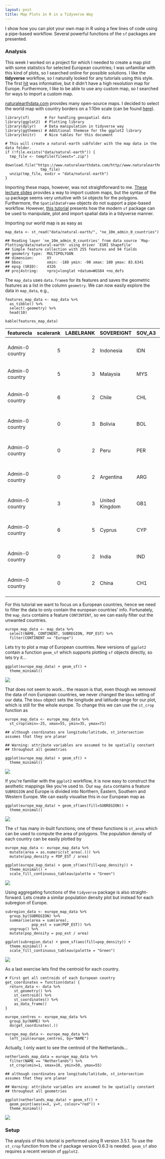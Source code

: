 ```yaml
---
layout: post
title: Map Plots in R in a Tidyverse Way
---
```


I show how you can plot your own map in R using a few lines of code using a pipe-based workflow. Several powerful functions of the `sf` packages are presented.

### Analysis

This week I worked on a project for which I needed to create a map plot
with some statistics for selected European countries; I was unfamiliar
with this kind of plots, so I searched online for possible solutions. I
like the **tidyverse** workflow, so I naturally looked for any tutorials
using this style. The first
[hit](http://eriqande.github.io/rep-res-web/lectures/making-maps-with-R.html)
was informative, but it didn't have a high resolution map for Europe.
Furthermore, I like to be able to use any custom map, so I searched for
ways to import a custom map.

[naturalearthdata.com](https://www.naturalearthdata.com) provides many
open-source maps. I decided to select the world map with country borders
on a 1:10m scale (can be found
[here](https://www.naturalearthdata.com/http//www.naturalearthdata.com/download/10m/cultural/ne_10m_admin_0_countries.zip)).

    library(sf)       # For handling geospatial data
    library(ggplot2)  # Plotting library
    library(dplyr)    # Data manipulation in tidyverse way
    library(ggthemes) # Additional themese for the ggplot2 library
    library(knitr)    # Nice tables for this document

    # This will create a natural-earth subfolder with the map data in the data folder.
    if (!file.exists("data/natural-earth")) {
      tmp_file <- tempfile(fileext=".zip")
      download.file("https://www.naturalearthdata.com/http//www.naturalearthdata.com/download/10m/cultural/ne_10m_admin_0_countries.zip", 
                    tmp_file)
      unzip(tmp_file, exdir = "data/natural-earth")
    }

Importing these maps, however, was not straightforward to me. [These
lecture
slides](https://cran.r-project.org/doc/contrib/intro-spatial-rl.pdf)
provides a way to import custom maps, but the syntax of the `sp` package
seems very untuitive with `S4` objects for the polygons. Furthermore,
the `SpatialDataFrame` objects do not support a pipe-based workflow.
However, [this tutorial](https://edzer.github.io/UseR2017/) presents how
the modern `sf` package can be used to manipulate, plot and import
spatial data in a tidyverse manner.

Importing our world map is as easy as

    map_data <- st_read("data/natural-earth/", "ne_10m_admin_0_countries")

    ## Reading layer `ne_10m_admin_0_countries' from data source `Map-Plotting/data/natural-earth' using driver `ESRI Shapefile'
    ## Simple feature collection with 255 features and 94 fields
    ## geometry type:  MULTIPOLYGON
    ## dimension:      XY
    ## bbox:           xmin: -180 ymin: -90 xmax: 180 ymax: 83.6341
    ## epsg (SRID):    4326
    ## proj4string:    +proj=longlat +datum=WGS84 +no_defs

The `map_data` uses `data.frame`s for its features and saves the
geometric features as a list in the column `geometry`. We can now easily
explore the data in `map_data`, e.g.,

    features_map_data <- map_data %>%
      as_tibble() %>%
      select(-geometry) %>%
      head(10)

    kable(features_map_data)

<table>
<thead>
<tr class="header">
<th align="left">featurecla</th>
<th align="right">scalerank</th>
<th align="right">LABELRANK</th>
<th align="left">SOVEREIGNT</th>
<th align="left">SOV_A3</th>
<th align="right">ADM0_DIF</th>
<th align="right">LEVEL</th>
<th align="left">TYPE</th>
<th align="left">ADMIN</th>
<th align="left">ADM0_A3</th>
<th align="right">GEOU_DIF</th>
<th align="left">GEOUNIT</th>
<th align="left">GU_A3</th>
<th align="right">SU_DIF</th>
<th align="left">SUBUNIT</th>
<th align="left">SU_A3</th>
<th align="right">BRK_DIFF</th>
<th align="left">NAME</th>
<th align="left">NAME_LONG</th>
<th align="left">BRK_A3</th>
<th align="left">BRK_NAME</th>
<th align="left">BRK_GROUP</th>
<th align="left">ABBREV</th>
<th align="left">POSTAL</th>
<th align="left">FORMAL_EN</th>
<th align="left">FORMAL_FR</th>
<th align="left">NAME_CIAWF</th>
<th align="left">NOTE_ADM0</th>
<th align="left">NOTE_BRK</th>
<th align="left">NAME_SORT</th>
<th align="left">NAME_ALT</th>
<th align="right">MAPCOLOR7</th>
<th align="right">MAPCOLOR8</th>
<th align="right">MAPCOLOR9</th>
<th align="right">MAPCOLOR13</th>
<th align="right">POP_EST</th>
<th align="right">POP_RANK</th>
<th align="right">GDP_MD_EST</th>
<th align="right">POP_YEAR</th>
<th align="right">LASTCENSUS</th>
<th align="right">GDP_YEAR</th>
<th align="left">ECONOMY</th>
<th align="left">INCOME_GRP</th>
<th align="right">WIKIPEDIA</th>
<th align="left">FIPS_10_</th>
<th align="left">ISO_A2</th>
<th align="left">ISO_A3</th>
<th align="left">ISO_A3_EH</th>
<th align="left">ISO_N3</th>
<th align="left">UN_A3</th>
<th align="left">WB_A2</th>
<th align="left">WB_A3</th>
<th align="right">WOE_ID</th>
<th align="right">WOE_ID_EH</th>
<th align="left">WOE_NOTE</th>
<th align="left">ADM0_A3_IS</th>
<th align="left">ADM0_A3_US</th>
<th align="right">ADM0_A3_UN</th>
<th align="right">ADM0_A3_WB</th>
<th align="left">CONTINENT</th>
<th align="left">REGION_UN</th>
<th align="left">SUBREGION</th>
<th align="left">REGION_WB</th>
<th align="right">NAME_LEN</th>
<th align="right">LONG_LEN</th>
<th align="right">ABBREV_LEN</th>
<th align="right">TINY</th>
<th align="right">HOMEPART</th>
<th align="right">MIN_ZOOM</th>
<th align="right">MIN_LABEL</th>
<th align="right">MAX_LABEL</th>
<th align="right">NE_ID</th>
<th align="left">WIKIDATAID</th>
<th align="left">NAME_AR</th>
<th align="left">NAME_BN</th>
<th align="left">NAME_DE</th>
<th align="left">NAME_EN</th>
<th align="left">NAME_ES</th>
<th align="left">NAME_FR</th>
<th align="left">NAME_EL</th>
<th align="left">NAME_HI</th>
<th align="left">NAME_HU</th>
<th align="left">NAME_ID</th>
<th align="left">NAME_IT</th>
<th align="left">NAME_JA</th>
<th align="left">NAME_KO</th>
<th align="left">NAME_NL</th>
<th align="left">NAME_PL</th>
<th align="left">NAME_PT</th>
<th align="left">NAME_RU</th>
<th align="left">NAME_SV</th>
<th align="left">NAME_TR</th>
<th align="left">NAME_VI</th>
<th align="left">NAME_ZH</th>
</tr>
</thead>
<tbody>
<tr class="odd">
<td align="left">Admin-0 country</td>
<td align="right">5</td>
<td align="right">2</td>
<td align="left">Indonesia</td>
<td align="left">IDN</td>
<td align="right">0</td>
<td align="right">2</td>
<td align="left">Sovereign country</td>
<td align="left">Indonesia</td>
<td align="left">IDN</td>
<td align="right">0</td>
<td align="left">Indonesia</td>
<td align="left">IDN</td>
<td align="right">0</td>
<td align="left">Indonesia</td>
<td align="left">IDN</td>
<td align="right">0</td>
<td align="left">Indonesia</td>
<td align="left">Indonesia</td>
<td align="left">IDN</td>
<td align="left">Indonesia</td>
<td align="left">NA</td>
<td align="left">Indo.</td>
<td align="left">INDO</td>
<td align="left">Republic of Indonesia</td>
<td align="left">NA</td>
<td align="left">Indonesia</td>
<td align="left">NA</td>
<td align="left">NA</td>
<td align="left">Indonesia</td>
<td align="left">NA</td>
<td align="right">6</td>
<td align="right">6</td>
<td align="right">6</td>
<td align="right">11</td>
<td align="right">260580739</td>
<td align="right">17</td>
<td align="right">3028000</td>
<td align="right">2017</td>
<td align="right">2010</td>
<td align="right">2016</td>
<td align="left">4. Emerging region: MIKT</td>
<td align="left">4. Lower middle income</td>
<td align="right">-99</td>
<td align="left">ID</td>
<td align="left">ID</td>
<td align="left">IDN</td>
<td align="left">IDN</td>
<td align="left">360</td>
<td align="left">360</td>
<td align="left">ID</td>
<td align="left">IDN</td>
<td align="right">23424846</td>
<td align="right">23424846</td>
<td align="left">Exact WOE match as country</td>
<td align="left">IDN</td>
<td align="left">IDN</td>
<td align="right">-99</td>
<td align="right">-99</td>
<td align="left">Asia</td>
<td align="left">Asia</td>
<td align="left">South-Eastern Asia</td>
<td align="left">East Asia &amp; Pacific</td>
<td align="right">9</td>
<td align="right">9</td>
<td align="right">5</td>
<td align="right">-99</td>
<td align="right">1</td>
<td align="right">0</td>
<td align="right">1.7</td>
<td align="right">6.7</td>
<td align="right">1159320845</td>
<td align="left">Q252</td>
<td align="left">إندونيسيا</td>
<td align="left">ইন্দোনেশিয়া</td>
<td align="left">Indonesien</td>
<td align="left">Indonesia</td>
<td align="left">Indonesia</td>
<td align="left">Indonésie</td>
<td align="left">Ινδονησία</td>
<td align="left">इंडोनेशिया</td>
<td align="left">Indonézi</td>
<td align="left">a Indonesia</td>
<td align="left">Indonesia</td>
<td align="left">インドネシア</td>
<td align="left">인도네시아</td>
<td align="left">Indonesië</td>
<td align="left">Indonezja</td>
<td align="left">Indonési</td>
<td align="left">a Индонезия</td>
<td align="left">Indonesie</td>
<td align="left">n Endonezya</td>
<td align="left">Indonesia</td>
<td align="left">印度尼西亚</td>
</tr>
<tr class="even">
<td align="left">Admin-0 country</td>
<td align="right">5</td>
<td align="right">3</td>
<td align="left">Malaysia</td>
<td align="left">MYS</td>
<td align="right">0</td>
<td align="right">2</td>
<td align="left">Sovereign country</td>
<td align="left">Malaysia</td>
<td align="left">MYS</td>
<td align="right">0</td>
<td align="left">Malaysia</td>
<td align="left">MYS</td>
<td align="right">0</td>
<td align="left">Malaysia</td>
<td align="left">MYS</td>
<td align="right">0</td>
<td align="left">Malaysia</td>
<td align="left">Malaysia</td>
<td align="left">MYS</td>
<td align="left">Malaysia</td>
<td align="left">NA</td>
<td align="left">Malay.</td>
<td align="left">MY</td>
<td align="left">Malaysia</td>
<td align="left">NA</td>
<td align="left">Malaysia</td>
<td align="left">NA</td>
<td align="left">NA</td>
<td align="left">Malaysia</td>
<td align="left">NA</td>
<td align="right">2</td>
<td align="right">4</td>
<td align="right">3</td>
<td align="right">6</td>
<td align="right">31381992</td>
<td align="right">15</td>
<td align="right">863000</td>
<td align="right">2017</td>
<td align="right">2010</td>
<td align="right">2016</td>
<td align="left">6. Developing region</td>
<td align="left">3. Upper middle income</td>
<td align="right">-99</td>
<td align="left">MY</td>
<td align="left">MY</td>
<td align="left">MYS</td>
<td align="left">MYS</td>
<td align="left">458</td>
<td align="left">458</td>
<td align="left">MY</td>
<td align="left">MYS</td>
<td align="right">23424901</td>
<td align="right">23424901</td>
<td align="left">Exact WOE match as country</td>
<td align="left">MYS</td>
<td align="left">MYS</td>
<td align="right">-99</td>
<td align="right">-99</td>
<td align="left">Asia</td>
<td align="left">Asia</td>
<td align="left">South-Eastern Asia</td>
<td align="left">East Asia &amp; Pacific</td>
<td align="right">8</td>
<td align="right">8</td>
<td align="right">6</td>
<td align="right">-99</td>
<td align="right">1</td>
<td align="right">0</td>
<td align="right">3.0</td>
<td align="right">8.0</td>
<td align="right">1159321083</td>
<td align="left">Q833</td>
<td align="left">ماليزيا</td>
<td align="left">মালয়েশিয়া</td>
<td align="left">Malaysia</td>
<td align="left">Malaysia</td>
<td align="left">Malasia</td>
<td align="left">Malaisie</td>
<td align="left">Μαλαισία</td>
<td align="left">मलेशिया</td>
<td align="left">Malajzia</td>
<td align="left">Malaysia</td>
<td align="left">Malesia</td>
<td align="left">マレーシア</td>
<td align="left">말레이시아</td>
<td align="left">Maleisië</td>
<td align="left">Malezja</td>
<td align="left">Malásia</td>
<td align="left">Малайзия</td>
<td align="left">Malaysia</td>
<td align="left">Malezya</td>
<td align="left">Malaysia</td>
<td align="left">马来西亚</td>
</tr>
<tr class="odd">
<td align="left">Admin-0 country</td>
<td align="right">6</td>
<td align="right">2</td>
<td align="left">Chile</td>
<td align="left">CHL</td>
<td align="right">0</td>
<td align="right">2</td>
<td align="left">Sovereign country</td>
<td align="left">Chile</td>
<td align="left">CHL</td>
<td align="right">0</td>
<td align="left">Chile</td>
<td align="left">CHL</td>
<td align="right">0</td>
<td align="left">Chile</td>
<td align="left">CHL</td>
<td align="right">0</td>
<td align="left">Chile</td>
<td align="left">Chile</td>
<td align="left">CHL</td>
<td align="left">Chile</td>
<td align="left">NA</td>
<td align="left">Chile</td>
<td align="left">CL</td>
<td align="left">Republic of Chile</td>
<td align="left">NA</td>
<td align="left">Chile</td>
<td align="left">NA</td>
<td align="left">NA</td>
<td align="left">Chile</td>
<td align="left">NA</td>
<td align="right">5</td>
<td align="right">1</td>
<td align="right">5</td>
<td align="right">9</td>
<td align="right">17789267</td>
<td align="right">14</td>
<td align="right">436100</td>
<td align="right">2017</td>
<td align="right">2002</td>
<td align="right">2016</td>
<td align="left">5. Emerging region: G20</td>
<td align="left">3. Upper middle income</td>
<td align="right">-99</td>
<td align="left">CI</td>
<td align="left">CL</td>
<td align="left">CHL</td>
<td align="left">CHL</td>
<td align="left">152</td>
<td align="left">152</td>
<td align="left">CL</td>
<td align="left">CHL</td>
<td align="right">23424782</td>
<td align="right">23424782</td>
<td align="left">Exact WOE match as country</td>
<td align="left">CHL</td>
<td align="left">CHL</td>
<td align="right">-99</td>
<td align="right">-99</td>
<td align="left">South America</td>
<td align="left">Americas</td>
<td align="left">South America</td>
<td align="left">Latin America &amp; Caribbean</td>
<td align="right">5</td>
<td align="right">5</td>
<td align="right">5</td>
<td align="right">-99</td>
<td align="right">1</td>
<td align="right">0</td>
<td align="right">1.7</td>
<td align="right">6.7</td>
<td align="right">1159320493</td>
<td align="left">Q298</td>
<td align="left">تشيلي</td>
<td align="left">চিলি</td>
<td align="left">Chile</td>
<td align="left">Chile</td>
<td align="left">Chile</td>
<td align="left">Chili</td>
<td align="left">Χιλή</td>
<td align="left">चिली</td>
<td align="left">Chile</td>
<td align="left">Chili</td>
<td align="left">Cile</td>
<td align="left">チリ</td>
<td align="left">칠레</td>
<td align="left">Chili</td>
<td align="left">Chile</td>
<td align="left">Chile</td>
<td align="left">Чили</td>
<td align="left">Chile</td>
<td align="left">Şili</td>
<td align="left">Chile</td>
<td align="left">智利</td>
</tr>
<tr class="even">
<td align="left">Admin-0 country</td>
<td align="right">0</td>
<td align="right">3</td>
<td align="left">Bolivia</td>
<td align="left">BOL</td>
<td align="right">0</td>
<td align="right">2</td>
<td align="left">Sovereign country</td>
<td align="left">Bolivia</td>
<td align="left">BOL</td>
<td align="right">0</td>
<td align="left">Bolivia</td>
<td align="left">BOL</td>
<td align="right">0</td>
<td align="left">Bolivia</td>
<td align="left">BOL</td>
<td align="right">0</td>
<td align="left">Bolivia</td>
<td align="left">Bolivia</td>
<td align="left">BOL</td>
<td align="left">Bolivia</td>
<td align="left">NA</td>
<td align="left">Bolivia</td>
<td align="left">BO</td>
<td align="left">Plurinational State of Bolivia</td>
<td align="left">NA</td>
<td align="left">Bolivia</td>
<td align="left">NA</td>
<td align="left">NA</td>
<td align="left">Bolivia</td>
<td align="left">NA</td>
<td align="right">1</td>
<td align="right">5</td>
<td align="right">2</td>
<td align="right">3</td>
<td align="right">11138234</td>
<td align="right">14</td>
<td align="right">78350</td>
<td align="right">2017</td>
<td align="right">2001</td>
<td align="right">2016</td>
<td align="left">5. Emerging region: G20</td>
<td align="left">4. Lower middle income</td>
<td align="right">-99</td>
<td align="left">BL</td>
<td align="left">BO</td>
<td align="left">BOL</td>
<td align="left">BOL</td>
<td align="left">068</td>
<td align="left">068</td>
<td align="left">BO</td>
<td align="left">BOL</td>
<td align="right">23424762</td>
<td align="right">23424762</td>
<td align="left">Exact WOE match as country</td>
<td align="left">BOL</td>
<td align="left">BOL</td>
<td align="right">-99</td>
<td align="right">-99</td>
<td align="left">South America</td>
<td align="left">Americas</td>
<td align="left">South America</td>
<td align="left">Latin America &amp; Caribbean</td>
<td align="right">7</td>
<td align="right">7</td>
<td align="right">7</td>
<td align="right">-99</td>
<td align="right">1</td>
<td align="right">0</td>
<td align="right">3.0</td>
<td align="right">7.5</td>
<td align="right">1159320439</td>
<td align="left">Q750</td>
<td align="left">بوليفيا</td>
<td align="left">বলিভিয়া</td>
<td align="left">Bolivien</td>
<td align="left">Bolivia</td>
<td align="left">Bolivia</td>
<td align="left">Bolivie</td>
<td align="left">Βολιβία</td>
<td align="left">बोलिविया</td>
<td align="left">Bolívia</td>
<td align="left">Bolivia</td>
<td align="left">Bolivia</td>
<td align="left">ボリビア</td>
<td align="left">볼리비아</td>
<td align="left">Bolivia</td>
<td align="left">Boliwia</td>
<td align="left">Bolívia</td>
<td align="left">Боливия</td>
<td align="left">Bolivia</td>
<td align="left">Bolivya</td>
<td align="left">Bolivia</td>
<td align="left">玻利維亞</td>
</tr>
<tr class="odd">
<td align="left">Admin-0 country</td>
<td align="right">0</td>
<td align="right">2</td>
<td align="left">Peru</td>
<td align="left">PER</td>
<td align="right">0</td>
<td align="right">2</td>
<td align="left">Sovereign country</td>
<td align="left">Peru</td>
<td align="left">PER</td>
<td align="right">0</td>
<td align="left">Peru</td>
<td align="left">PER</td>
<td align="right">0</td>
<td align="left">Peru</td>
<td align="left">PER</td>
<td align="right">0</td>
<td align="left">Peru</td>
<td align="left">Peru</td>
<td align="left">PER</td>
<td align="left">Peru</td>
<td align="left">NA</td>
<td align="left">Peru</td>
<td align="left">PE</td>
<td align="left">Republic of Peru</td>
<td align="left">NA</td>
<td align="left">Peru</td>
<td align="left">NA</td>
<td align="left">NA</td>
<td align="left">Peru</td>
<td align="left">NA</td>
<td align="right">4</td>
<td align="right">4</td>
<td align="right">4</td>
<td align="right">11</td>
<td align="right">31036656</td>
<td align="right">15</td>
<td align="right">410400</td>
<td align="right">2017</td>
<td align="right">2007</td>
<td align="right">2016</td>
<td align="left">5. Emerging region: G20</td>
<td align="left">3. Upper middle income</td>
<td align="right">-99</td>
<td align="left">PE</td>
<td align="left">PE</td>
<td align="left">PER</td>
<td align="left">PER</td>
<td align="left">604</td>
<td align="left">604</td>
<td align="left">PE</td>
<td align="left">PER</td>
<td align="right">23424919</td>
<td align="right">23424919</td>
<td align="left">Exact WOE match as country</td>
<td align="left">PER</td>
<td align="left">PER</td>
<td align="right">-99</td>
<td align="right">-99</td>
<td align="left">South America</td>
<td align="left">Americas</td>
<td align="left">South America</td>
<td align="left">Latin America &amp; Caribbean</td>
<td align="right">4</td>
<td align="right">4</td>
<td align="right">4</td>
<td align="right">-99</td>
<td align="right">1</td>
<td align="right">0</td>
<td align="right">2.0</td>
<td align="right">7.0</td>
<td align="right">1159321163</td>
<td align="left">Q419</td>
<td align="left">بيرو</td>
<td align="left">পেরু</td>
<td align="left">Peru</td>
<td align="left">Peru</td>
<td align="left">Perú</td>
<td align="left">Pérou</td>
<td align="left">Περού</td>
<td align="left">पेरू</td>
<td align="left">Peru</td>
<td align="left">Peru</td>
<td align="left">Perù</td>
<td align="left">ペルー</td>
<td align="left">페루</td>
<td align="left">Peru</td>
<td align="left">Peru</td>
<td align="left">Peru</td>
<td align="left">Перу</td>
<td align="left">Peru</td>
<td align="left">Peru</td>
<td align="left">Peru</td>
<td align="left">秘鲁</td>
</tr>
<tr class="even">
<td align="left">Admin-0 country</td>
<td align="right">0</td>
<td align="right">2</td>
<td align="left">Argentina</td>
<td align="left">ARG</td>
<td align="right">0</td>
<td align="right">2</td>
<td align="left">Sovereign country</td>
<td align="left">Argentina</td>
<td align="left">ARG</td>
<td align="right">0</td>
<td align="left">Argentina</td>
<td align="left">ARG</td>
<td align="right">0</td>
<td align="left">Argentina</td>
<td align="left">ARG</td>
<td align="right">0</td>
<td align="left">Argentina</td>
<td align="left">Argentina</td>
<td align="left">ARG</td>
<td align="left">Argentina</td>
<td align="left">NA</td>
<td align="left">Arg.</td>
<td align="left">AR</td>
<td align="left">Argentine Republic</td>
<td align="left">NA</td>
<td align="left">Argentina</td>
<td align="left">NA</td>
<td align="left">NA</td>
<td align="left">Argentina</td>
<td align="left">NA</td>
<td align="right">3</td>
<td align="right">1</td>
<td align="right">3</td>
<td align="right">13</td>
<td align="right">44293293</td>
<td align="right">15</td>
<td align="right">879400</td>
<td align="right">2017</td>
<td align="right">2010</td>
<td align="right">2016</td>
<td align="left">5. Emerging region: G20</td>
<td align="left">3. Upper middle income</td>
<td align="right">-99</td>
<td align="left">AR</td>
<td align="left">AR</td>
<td align="left">ARG</td>
<td align="left">ARG</td>
<td align="left">032</td>
<td align="left">032</td>
<td align="left">AR</td>
<td align="left">ARG</td>
<td align="right">23424747</td>
<td align="right">23424747</td>
<td align="left">Exact WOE match as country</td>
<td align="left">ARG</td>
<td align="left">ARG</td>
<td align="right">-99</td>
<td align="right">-99</td>
<td align="left">South America</td>
<td align="left">Americas</td>
<td align="left">South America</td>
<td align="left">Latin America &amp; Caribbean</td>
<td align="right">9</td>
<td align="right">9</td>
<td align="right">4</td>
<td align="right">-99</td>
<td align="right">1</td>
<td align="right">0</td>
<td align="right">2.0</td>
<td align="right">7.0</td>
<td align="right">1159320331</td>
<td align="left">Q414</td>
<td align="left">الأرجنتين</td>
<td align="left">আর্জেন্টিনা</td>
<td align="left">Argentinien</td>
<td align="left">Argentina</td>
<td align="left">Argentina</td>
<td align="left">Argentine</td>
<td align="left">Αργεντινή</td>
<td align="left">अर्जेण्टीना</td>
<td align="left">Argentí</td>
<td align="left">na Argentina</td>
<td align="left">Argentina</td>
<td align="left">アルゼンチン</td>
<td align="left">아르헨티나</td>
<td align="left">Argentinië</td>
<td align="left">Argentyna</td>
<td align="left">Argenti</td>
<td align="left">na Аргентина</td>
<td align="left">Argentin</td>
<td align="left">a Arjantin</td>
<td align="left">Argentina</td>
<td align="left">阿根廷</td>
</tr>
<tr class="odd">
<td align="left">Admin-0 country</td>
<td align="right">3</td>
<td align="right">3</td>
<td align="left">United Kingdom</td>
<td align="left">GB1</td>
<td align="right">1</td>
<td align="right">2</td>
<td align="left">Dependency</td>
<td align="left">Dhekelia Sovereign Base Area</td>
<td align="left">ESB</td>
<td align="right">0</td>
<td align="left">Dhekelia Sovereign Base Area</td>
<td align="left">ESB</td>
<td align="right">0</td>
<td align="left">Dhekelia Sovereign Base Area</td>
<td align="left">ESB</td>
<td align="right">0</td>
<td align="left">Dhekelia</td>
<td align="left">Dhekelia</td>
<td align="left">ESB</td>
<td align="left">Dhekelia</td>
<td align="left">NA</td>
<td align="left">Dhek.</td>
<td align="left">DH</td>
<td align="left">NA</td>
<td align="left">NA</td>
<td align="left">NA</td>
<td align="left">U.K. Base</td>
<td align="left">NA</td>
<td align="left">Dhekelia Sovereign Base Area</td>
<td align="left">NA</td>
<td align="right">6</td>
<td align="right">6</td>
<td align="right">6</td>
<td align="right">3</td>
<td align="right">7850</td>
<td align="right">5</td>
<td align="right">314</td>
<td align="right">2013</td>
<td align="right">-99</td>
<td align="right">2013</td>
<td align="left">2. Developed region: nonG7</td>
<td align="left">2. High income: nonOECD</td>
<td align="right">-99</td>
<td align="left">-99</td>
<td align="left">-99</td>
<td align="left">-99</td>
<td align="left">-99</td>
<td align="left">-99</td>
<td align="left">-099</td>
<td align="left">-99</td>
<td align="left">-99</td>
<td align="right">-99</td>
<td align="right">-99</td>
<td align="left">No WOE equivalent.</td>
<td align="left">GBR</td>
<td align="left">ESB</td>
<td align="right">-99</td>
<td align="right">-99</td>
<td align="left">Asia</td>
<td align="left">Asia</td>
<td align="left">Western Asia</td>
<td align="left">Europe &amp; Central Asia</td>
<td align="right">8</td>
<td align="right">8</td>
<td align="right">5</td>
<td align="right">3</td>
<td align="right">-99</td>
<td align="right">0</td>
<td align="right">6.5</td>
<td align="right">11.0</td>
<td align="right">1159320709</td>
<td align="left">Q9206745</td>
<td align="left">ديكيليا كانتونمنت</td>
<td align="left">দেখেলিয়া ক্যান্টনমেন্</td>
<td align="left">ট Dekelia</td>
<td align="left">Dhekelia Cantonment</td>
<td align="left">Dekelia</td>
<td align="left">Dhekelia</td>
<td align="left">Ντεκέλια Κάντονμεντ</td>
<td align="left">ढेकेलिया छावनी</td>
<td align="left">Dekéli</td>
<td align="left">a Dhekelia Cantonment</td>
<td align="left">Base di Dheke</td>
<td align="left">lia デケリア</td>
<td align="left">데켈리아 지</td>
<td align="left">역 Dhekelia Cantonme</td>
<td align="left">nt Dhekelia</td>
<td align="left">Dekeli</td>
<td align="left">a Декелия</td>
<td align="left">Dhekeli</td>
<td align="left">a Dhekelia Kantonu</td>
<td align="left">Căn cứ quân sự Dhekelia</td>
<td align="left">NA</td>
</tr>
<tr class="even">
<td align="left">Admin-0 country</td>
<td align="right">6</td>
<td align="right">5</td>
<td align="left">Cyprus</td>
<td align="left">CYP</td>
<td align="right">0</td>
<td align="right">2</td>
<td align="left">Sovereign country</td>
<td align="left">Cyprus</td>
<td align="left">CYP</td>
<td align="right">0</td>
<td align="left">Cyprus</td>
<td align="left">CYP</td>
<td align="right">0</td>
<td align="left">Cyprus</td>
<td align="left">CYP</td>
<td align="right">0</td>
<td align="left">Cyprus</td>
<td align="left">Cyprus</td>
<td align="left">CYP</td>
<td align="left">Cyprus</td>
<td align="left">NA</td>
<td align="left">Cyp.</td>
<td align="left">CY</td>
<td align="left">Republic of Cyprus</td>
<td align="left">NA</td>
<td align="left">Cyprus</td>
<td align="left">NA</td>
<td align="left">NA</td>
<td align="left">Cyprus</td>
<td align="left">NA</td>
<td align="right">1</td>
<td align="right">2</td>
<td align="right">3</td>
<td align="right">7</td>
<td align="right">1221549</td>
<td align="right">12</td>
<td align="right">29260</td>
<td align="right">2017</td>
<td align="right">2001</td>
<td align="right">2016</td>
<td align="left">6. Developing region</td>
<td align="left">2. High income: nonOECD</td>
<td align="right">-99</td>
<td align="left">CY</td>
<td align="left">CY</td>
<td align="left">CYP</td>
<td align="left">CYP</td>
<td align="left">196</td>
<td align="left">196</td>
<td align="left">CY</td>
<td align="left">CYP</td>
<td align="right">-90</td>
<td align="right">23424994</td>
<td align="left">WOE lists as subunit of united Cyprus</td>
<td align="left">CYP</td>
<td align="left">CYP</td>
<td align="right">-99</td>
<td align="right">-99</td>
<td align="left">Asia</td>
<td align="left">Asia</td>
<td align="left">Western Asia</td>
<td align="left">Europe &amp; Central Asia</td>
<td align="right">6</td>
<td align="right">6</td>
<td align="right">4</td>
<td align="right">-99</td>
<td align="right">1</td>
<td align="right">0</td>
<td align="right">4.5</td>
<td align="right">9.5</td>
<td align="right">1159320533</td>
<td align="left">Q229</td>
<td align="left">قبرص</td>
<td align="left">সাইপ্রাস</td>
<td align="left">Republik Zypern</td>
<td align="left">Cyprus</td>
<td align="left">Chipre</td>
<td align="left">Chypre</td>
<td align="left">Κύπρος</td>
<td align="left">साइप्रस</td>
<td align="left">Ciprus</td>
<td align="left">Siprus</td>
<td align="left">Cipro</td>
<td align="left">キプロス</td>
<td align="left">키프로스</td>
<td align="left">Cyprus</td>
<td align="left">Cypr</td>
<td align="left">Chipre</td>
<td align="left">Кипр</td>
<td align="left">Cypern</td>
<td align="left">Kıbrıs Cumhuriyeti</td>
<td align="left">Cộng hòa Síp</td>
<td align="left">賽普勒斯</td>
</tr>
<tr class="odd">
<td align="left">Admin-0 country</td>
<td align="right">0</td>
<td align="right">2</td>
<td align="left">India</td>
<td align="left">IND</td>
<td align="right">0</td>
<td align="right">2</td>
<td align="left">Sovereign country</td>
<td align="left">India</td>
<td align="left">IND</td>
<td align="right">0</td>
<td align="left">India</td>
<td align="left">IND</td>
<td align="right">0</td>
<td align="left">India</td>
<td align="left">IND</td>
<td align="right">0</td>
<td align="left">India</td>
<td align="left">India</td>
<td align="left">IND</td>
<td align="left">India</td>
<td align="left">NA</td>
<td align="left">India</td>
<td align="left">IND</td>
<td align="left">Republic of India</td>
<td align="left">NA</td>
<td align="left">India</td>
<td align="left">NA</td>
<td align="left">NA</td>
<td align="left">India</td>
<td align="left">NA</td>
<td align="right">1</td>
<td align="right">3</td>
<td align="right">2</td>
<td align="right">2</td>
<td align="right">1281935911</td>
<td align="right">18</td>
<td align="right">8721000</td>
<td align="right">2017</td>
<td align="right">2011</td>
<td align="right">2016</td>
<td align="left">3. Emerging region: BRIC</td>
<td align="left">4. Lower middle income</td>
<td align="right">-99</td>
<td align="left">IN</td>
<td align="left">IN</td>
<td align="left">IND</td>
<td align="left">IND</td>
<td align="left">356</td>
<td align="left">356</td>
<td align="left">IN</td>
<td align="left">IND</td>
<td align="right">23424848</td>
<td align="right">23424848</td>
<td align="left">Exact WOE match as country</td>
<td align="left">IND</td>
<td align="left">IND</td>
<td align="right">-99</td>
<td align="right">-99</td>
<td align="left">Asia</td>
<td align="left">Asia</td>
<td align="left">Southern Asia</td>
<td align="left">South Asia</td>
<td align="right">5</td>
<td align="right">5</td>
<td align="right">5</td>
<td align="right">-99</td>
<td align="right">1</td>
<td align="right">0</td>
<td align="right">1.7</td>
<td align="right">6.7</td>
<td align="right">1159320847</td>
<td align="left">Q668</td>
<td align="left">الهند</td>
<td align="left">ভারত</td>
<td align="left">Indien</td>
<td align="left">India</td>
<td align="left">India</td>
<td align="left">Inde</td>
<td align="left">Ινδία</td>
<td align="left">भारत</td>
<td align="left">India</td>
<td align="left">India</td>
<td align="left">India</td>
<td align="left">インド</td>
<td align="left">인도</td>
<td align="left">India</td>
<td align="left">Indie</td>
<td align="left">Índia</td>
<td align="left">Индия</td>
<td align="left">Indien</td>
<td align="left">Hindistan</td>
<td align="left">Ấn Độ</td>
<td align="left">印度</td>
</tr>
<tr class="even">
<td align="left">Admin-0 country</td>
<td align="right">0</td>
<td align="right">2</td>
<td align="left">China</td>
<td align="left">CH1</td>
<td align="right">1</td>
<td align="right">2</td>
<td align="left">Country</td>
<td align="left">China</td>
<td align="left">CHN</td>
<td align="right">0</td>
<td align="left">China</td>
<td align="left">CHN</td>
<td align="right">0</td>
<td align="left">China</td>
<td align="left">CHN</td>
<td align="right">0</td>
<td align="left">China</td>
<td align="left">China</td>
<td align="left">CHN</td>
<td align="left">China</td>
<td align="left">NA</td>
<td align="left">China</td>
<td align="left">CN</td>
<td align="left">People's Republic of China</td>
<td align="left">NA</td>
<td align="left">China</td>
<td align="left">NA</td>
<td align="left">NA</td>
<td align="left">China</td>
<td align="left">NA</td>
<td align="right">4</td>
<td align="right">4</td>
<td align="right">4</td>
<td align="right">3</td>
<td align="right">1379302771</td>
<td align="right">18</td>
<td align="right">21140000</td>
<td align="right">2017</td>
<td align="right">2010</td>
<td align="right">2016</td>
<td align="left">3. Emerging region: BRIC</td>
<td align="left">3. Upper middle income</td>
<td align="right">-99</td>
<td align="left">CH</td>
<td align="left">CN</td>
<td align="left">CHN</td>
<td align="left">CHN</td>
<td align="left">156</td>
<td align="left">156</td>
<td align="left">CN</td>
<td align="left">CHN</td>
<td align="right">23424781</td>
<td align="right">23424781</td>
<td align="left">Exact WOE match as country</td>
<td align="left">CHN</td>
<td align="left">CHN</td>
<td align="right">-99</td>
<td align="right">-99</td>
<td align="left">Asia</td>
<td align="left">Asia</td>
<td align="left">Eastern Asia</td>
<td align="left">East Asia &amp; Pacific</td>
<td align="right">5</td>
<td align="right">5</td>
<td align="right">5</td>
<td align="right">-99</td>
<td align="right">1</td>
<td align="right">0</td>
<td align="right">1.7</td>
<td align="right">5.7</td>
<td align="right">1159320471</td>
<td align="left">Q148</td>
<td align="left">جمهورية الصين الشعبية</td>
<td align="left">গণপ্রজাতন্ত্রী চীন</td>
<td align="left">Volksrepublik China</td>
<td align="left">People's Republic of China</td>
<td align="left">República Popular China</td>
<td align="left">République populaire de Chine</td>
<td align="left">Λαϊκή Δημοκρατία της Κίνας</td>
<td align="left">चीनी जनवादी गणराज्</td>
<td align="left">य Kína</td>
<td align="left">Republik Rakyat Tiongko</td>
<td align="left">k Cina</td>
<td align="left">中華人民共和国</td>
<td align="left">중화인민공화국</td>
<td align="left">Volksrepubliek China</td>
<td align="left">Chińska Republika Ludowa</td>
<td align="left">China</td>
<td align="left">Китайская Народная Республика</td>
<td align="left">Kina</td>
<td align="left">Çin Halk Cumhuriyeti</td>
<td align="left">Cộng hòa Nhân dân Trung Hoa</td>
<td align="left">中华人民共和国</td>
</tr>
</tbody>
</table>

For this tutorial we want to focus on a European countries, hence we
need to filter the data to only contain the european countries' info.
Fortunately, the `map_data` contains a feature `CONTINTENT`, so we can
easily filter out the unwanted countries.

    europe_map_data <- map_data %>%
      select(NAME, CONTINENT, SUBREGION, POP_EST) %>%
      filter(CONTINENT == "Europe") 

Lets try to plot a map of European countries. New versions of `ggplot2`
contain a function `geom_sf` which supports plotting `sf` objects
directly, so lets try it...

    ggplot(europe_map_data) + geom_sf() +
      theme_minimal()

![](../images/map_article_2018_files/figure-markdown_strict/first_attempt_plot-1.png)

That does not seem to work... the reason is that, even though we removed
the data of non European countries, we never changed the `bbox` setting
of our data. The `bbox` object sets the longitude and latitude range for
our plot, which is still for the whole europe. To change this we can use
the `st_crop` function as

    europe_map_data <- europe_map_data %>%
      st_crop(xmin=-25, xmax=55, ymin=35, ymax=71)

    ## although coordinates are longitude/latitude, st_intersection assumes that they are planar

    ## Warning: attribute variables are assumed to be spatially constant
    ## throughout all geometries

    ggplot(europe_map_data) + geom_sf() +
      theme_minimal()

![](../images/map_article_2018_files/figure-markdown_strict/crop_box-1.png)

If you're familiar with the `ggplot2` workflow, it is now easy to
construct the aesthetic mappings like you're used to. Our `map_data`
contains a feature `SUBREGION` and Europe is divided into Northern,
Eastern, Southern and Western Europe. We can easily visualise this in
our European map as

    ggplot(europe_map_data) + geom_sf(aes(fill=SUBREGION)) +
      theme_minimal()

![](../images/map_article_2018_files/figure-markdown_strict/europe_map_divide-1.png)

The `sf` has many in-built functions; one of these functions is
`st_area` which can be used to compute the area of polygons. The
population density of each country can be easily plotted by

    europe_map_data <- europe_map_data %>%
      mutate(area = as.numeric(st_area(.))) %>%
      mutate(pop_density = POP_EST / area)

    ggplot(europe_map_data) + geom_sf(aes(fill=pop_density)) +
      theme_minimal() + 
      scale_fill_continuous_tableau(palette = "Green")

![](../images/map_article_2018_files/figure-markdown_strict/pop_density-1.png)

Using aggregating functions of the `tidyverse` package is also
straight-forward. Lets create a similar population density plot but
instead for each subregion of Europe.

    subregion_data <- europe_map_data %>%
      group_by(SUBREGION) %>%
      summarise(area = sum(area), 
                pop_est = sum(POP_EST)) %>%
      ungroup() %>%
      mutate(pop_density = pop_est / area)

    ggplot(subregion_data) + geom_sf(aes(fill=pop_density)) +
      theme_minimal() + 
      scale_fill_continuous_tableau(palette = "Green")

![](../images/map_article_2018_files/figure-markdown_strict/pop_density_sub-1.png)

As a last exercise lets find the centroid for each country.

    # First get all centroids of each European country
    get_coordinates = function(data) {
      return_data <- data %>%
        st_geometry() %>%
        st_centroid() %>%
        st_coordinates() %>%
        as_data_frame()
    }

    europe_centres <- europe_map_data %>%
      group_by(NAME) %>%
      do(get_coordinates(.))

    europe_map_data <- europe_map_data %>%
      left_join(europe_centres, by="NAME")

Actually, I only want to see the centroid of the Netherlands...

    netherlands_map_data = europe_map_data %>%
      filter(NAME == "Netherlands") %>%
      st_crop(xmin=1, xmax=10, ymin=50, ymax=55)

    ## although coordinates are longitude/latitude, st_intersection assumes that they are planar

    ## Warning: attribute variables are assumed to be spatially constant
    ## throughout all geometries

    ggplot(netherlands_map_data) + geom_sf() +
      geom_point(aes(x=X, y=Y, colour="red")) + 
      theme_minimal()

![](../images/map_article_2018_files/figure-markdown_strict/centroid_netherlands-1.png)

### Setup

The analysis of this tutorial is performed using R version 3.5.1. To use
the `st_crop` function from the `sf` package version 0.6.3 is needed.
`geom_sf` also requires a recent version of `ggplot2`.
